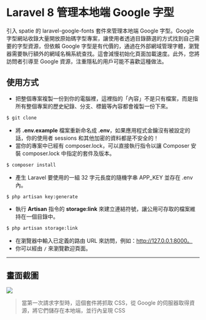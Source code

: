 # Laravel 8 管理本地端 Google 字型

引入 spatie 的 laravel-google-fonts 套件來管理本地端 Google 字型。Google 字型網站收錄大量開放原始碼字型專案，讓使用者透過目錄篩選的方式找到自己需要的字型資源，但依賴 Google 字型是有代價的，通過在外部網域管理字體，瀏覽器需要執行額外的網域名稱系統查找。這會減慢初始化頁面加載速度。此外，您將訪問者引導至 Google 資源，注重隱私的用戶可能不喜歡這種做法。

## 使用方式
- 把整個專案複製一份到你的電腦裡，這裡指的「內容」不是只有檔案，而是指所有整個專案的歷史紀錄、分支、標籤等內容都會複製一份下來。
```sh
$ git clone
```
- 將 __.env.example__ 檔案重新命名成 __.env__，如果應用程式金鑰沒有被設定的話，你的使用者 sessions 和其他加密的資料都是不安全的！
- 當你的專案中已經有 composer.lock，可以直接執行指令以讓 Composer 安裝 composer.lock 中指定的套件及版本。
```sh
$ composer install
```
- 產生 Laravel 要使用的一組 32 字元長度的隨機字串 APP_KEY 並存在 .env 內。
```sh
$ php artisan key:generate
```
- 執行 __Artisan__ 指令的 __storage:link__ 來建立連結符號，讓公用可存取的檔案維持在一個目錄中。
```sh
$ php artisan storage:link
```
- 在瀏覽器中輸入已定義的路由 URL 來訪問，例如：http://127.0.0.1:8000。
- 你可以經由 `/` 來瀏覽歡迎頁面。

----

## 畫面截圖
![](https://i.imgur.com/RPNgiV7.png)
> 當第一次請求字型時，這個套件將抓取 CSS，從 Google 的伺服器取得資源，將它們儲存在本地端，並行內呈現 CSS 